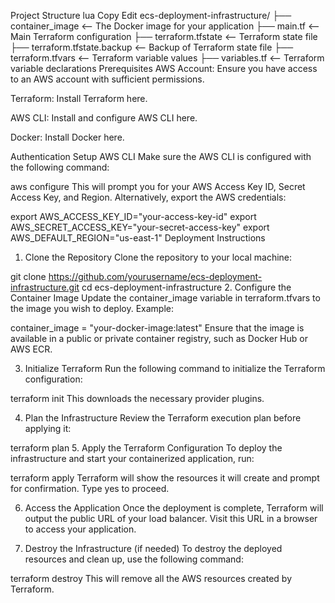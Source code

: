 Project Structure
lua
Copy
Edit
ecs-deployment-infrastructure/
├── container_image                <-- The Docker image for your application
├── main.tf                        <-- Main Terraform configuration
├── terraform.tfstate              <-- Terraform state file
├── terraform.tfstate.backup       <-- Backup of Terraform state file
├── terraform.tfvars               <-- Terraform variable values
├── variables.tf                   <-- Terraform variable declarations
Prerequisites
AWS Account: Ensure you have access to an AWS account with sufficient permissions.

Terraform: Install Terraform here.

AWS CLI: Install and configure AWS CLI here.

Docker: Install Docker here.

Authentication Setup
AWS CLI
Make sure the AWS CLI is configured with the following command:

aws configure
This will prompt you for your AWS Access Key ID, Secret Access Key, and Region. Alternatively, export the AWS credentials:


export AWS_ACCESS_KEY_ID="your-access-key-id"
export AWS_SECRET_ACCESS_KEY="your-secret-access-key"
export AWS_DEFAULT_REGION="us-east-1"
Deployment Instructions
1. Clone the Repository
Clone the repository to your local machine:

git clone https://github.com/yourusername/ecs-deployment-infrastructure.git
cd ecs-deployment-infrastructure
2. Configure the Container Image
Update the container_image variable in terraform.tfvars to the image you wish to deploy. Example:


container_image = "your-docker-image:latest"
Ensure that the image is available in a public or private container registry, such as Docker Hub or AWS ECR.

3. Initialize Terraform
Run the following command to initialize the Terraform configuration:


terraform init
This downloads the necessary provider plugins.

4. Plan the Infrastructure
Review the Terraform execution plan before applying it:


terraform plan
5. Apply the Terraform Configuration
To deploy the infrastructure and start your containerized application, run:


terraform apply
Terraform will show the resources it will create and prompt for confirmation. Type yes to proceed.

6. Access the Application
Once the deployment is complete, Terraform will output the public URL of your load balancer. Visit this URL in a browser to access your application.

7. Destroy the Infrastructure (if needed)
To destroy the deployed resources and clean up, use the following command:

terraform destroy
This will remove all the AWS resources created by Terraform.
